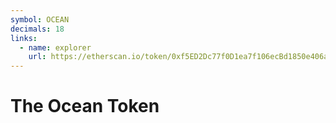 ```yaml
---
symbol: OCEAN
decimals: 18
links:
  - name: explorer
    url: https://etherscan.io/token/0xf5ED2Dc77f0D1ea7f106ecBd1850e406adC41b51
---
```


# The Ocean Token
